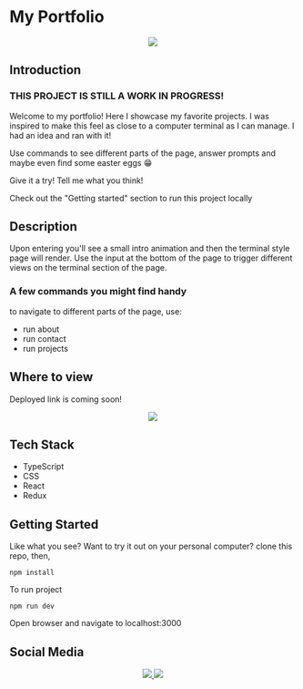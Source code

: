 # My Portfolio

<p align="center">
    <a href="https://nbuendia.github.io/#/">
        <img src="https://img.shields.io/badge/Author-Nicole%20Buendia-green?style=for-the-badge&labelColor=grey">
    </a>
<p>

## Introduction

### THIS PROJECT IS STILL A WORK IN PROGRESS!

Welcome to my portfolio! Here I showcase my favorite projects. I was inspired to make this feel as close to a computer terminal as I can manage. I had an idea and ran with it!

Use commands to see different parts of the page, answer prompts and maybe even find some easter eggs 😁

Give it a try! Tell me what you think!

Check out the "Getting started" section to run this project locally

## Description

Upon entering you'll see a small intro animation and then the terminal style page will render. Use the input at the bottom of the page to trigger different views on the terminal section of the page.

### A few commands you might find handy
to navigate to different parts of the page, use:
- run about
- run contact
- run projects

## Where to view

Deployed link is coming soon!

<p align='center'>
    <a target="_blank" rel="noopener" href="https://github.com/nbuendia/maldias-portfolio">
        <img src="https://img.shields.io/badge/COMING%20SOON-white?style=plastic&logo=airplayvideo&labelColor=red">
    </a>
</p>

## Tech Stack

- TypeScript
- CSS
- React
- Redux

## Getting Started

Like what you see? Want to try it out on your personal computer?
clone this repo, then,

```
npm install
```

To run project

```
npm run dev
```

Open browser and navigate to localhost:3000

## Social Media

<p align="center">
    <a href="https://github.com/nbuendia">
        <img src="https://img.shields.io/badge/GitHub-grey?style=plastic&logo=github&labelColor=grey">
    </a>
    <a href="https://www.linkedin.com/in/nicole-buendia/">
        <img src="https://img.shields.io/badge/LinkedIn-blue?style=plastic&logo=linkedin&labelColor=blue">
    </a>
</p

